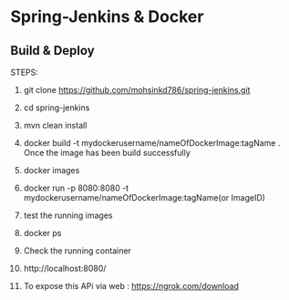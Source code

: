 # Spring-Jenkins & Docker

## Build & Deploy 

STEPS:
1. git clone https://github.com/mohsinkd786/spring-jenkins.git

2. cd spring-jenkins

3. mvn clean install
4. docker build -t mydockerusername/nameOfDockerImage:tagName .
	Once the image has been build successfully
5. docker images

6. docker run -p 8080:8080 -t mydockerusername/nameOfDockerImage:tagName(or ImageID)

7. test the running images

8. docker ps 

9. Check the running container

10. http://localhost:8080/

11. To expose this APi via web : https://ngrok.com/download

